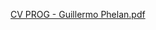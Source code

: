 [CV PROG - Guillermo Phelan.pdf](https://github.com/user-attachments/files/17295471/CV.PROG.-.Guillermo.Phelan.pdf)
